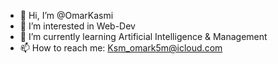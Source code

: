 - 👋 Hi, I’m @OmarKasmi
- 👀 I’m interested in Web-Dev
- 🌱 I’m currently learning Artificial Intelligence & Management
- 📫 How to reach me: Ksm_omark5m@icloud.com 

<!---
OmarKasmi/OmarKasmi is a ✨ special ✨ repository because its `README.md` (this file) appears on your GitHub profile.
You can click the Preview link to take a look at your changes.
--->
